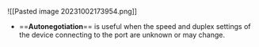 ![[Pasted image 20231002173954.png]]
* ==**Autonegotiation**== is useful when the speed and duplex settings of the device connecting to the port are unknown or may change.
